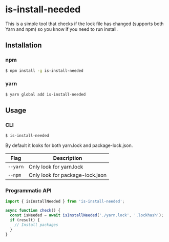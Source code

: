 # is-install-needed

This is a simple tool that checks if the lock file has changed (supports both Yarn and npm) so you know if you need to run install.

## Installation

### npm

```bash
$ npm install -g is-install-needed
```

### yarn

```bash
$ yarn global add is-install-needed
```

## Usage

### CLI

```bash
$ is-install-needed
```

By default it looks for both yarn.lock and package-lock.json.

| Flag     | Description                     |
| -------- | ------------------------------- |
| `--yarn` | Only look for yarn.lock         |
| `--npm`  | Only look for package-lock.json |

### Programmatic API

```javascript
import { isInstallNeeded } from 'is-install-needed';

async function check() {
  const isNeeded = await isInstallNeeded('./yarn.lock', '.lockhash');
  if (result) {
    // Install packages
  }
}
```
